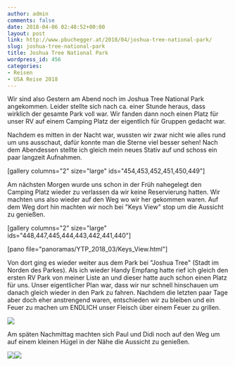 ```yaml
---
author: admin
comments: false
date: 2018-04-06 02:48:52+00:00
layout: post
link: http://www.pbuchegger.at/2018/04/joshua-tree-national-park/
slug: joshua-tree-national-park
title: Joshua Tree National Park
wordpress_id: 456
categories:
- Reisen
- USA Reise 2018
---
```


Wir sind also Gestern am Abend noch im Joshua Tree National Park angekommen. Leider stellte sich nach ca. einer Stunde heraus, dass wirklich der gesamte Park voll war. Wir fanden dann noch einen Platz für unser RV auf einem Camping Platz der eigentlich für Gruppen gedacht war.

Nachdem es mitten in der Nacht war, wussten wir zwar nicht wie alles rund um uns ausschaut, dafür konnte man die Sterne viel besser sehen! Nach dem Abendessen stellte ich gleich mein neues Stativ auf und schoss ein paar langzeit Aufnahmen.

[gallery columns="2" size="large" ids="454,453,452,451,450,449"]

Am nächsten Morgen wurde uns schon in der Früh nahegelegt den Camping Platz wieder zu verlassen da wir keine Reservierung hatten. Wir machten uns also wieder auf den Weg wo wir her gekommen waren. Auf dem Weg dort hin machten wir noch bei "Keys View" stop um die Aussicht zu genießen.

[gallery columns="2" size="large" ids="448,447,445,444,443,442,441,440"]

[pano file="panoramas/YTP_2018_03/Keys_View.html"]

Von dort ging es wieder weiter aus dem Park bei "Joshua Tree" (Stadt im Norden des Parkes). Als ich wieder Handy Empfang hatte rief ich gleich den ersten RV Park von meiner Liste an und dieser hatte auch schon einen Platz für uns. Unser eigentlicher Plan war, dass wir nur schnell hinschauen um danach gleich wieder in den Park zu fahren. Nachdem die letzten paar Tage aber doch eher anstrengend waren, entschieden wir zu bleiben und ein Feuer zu machen um ENDLICH unser Fleisch über einem Feuer zu grillen.

[![](http://www.pbuchegger.at/wp-content/uploads/2018/04/IMG-20180405-WA0012-768x1024.jpg)](http://www.pbuchegger.at/wp-content/uploads/2018/04/IMG-20180405-WA0012.jpg)

Am späten Nachmittag machten sich Paul und Didi noch auf den Weg um auf einem kleinen Hügel in der Nähe die Aussicht zu genießen.

[![](http://www.pbuchegger.at/wp-content/uploads/2018/04/IMG-20180405-WA0011-768x1024.jpg)](http://www.pbuchegger.at/wp-content/uploads/2018/04/IMG-20180405-WA0011.jpg)[![](http://www.pbuchegger.at/wp-content/uploads/2018/04/IMG-20180405-WA0014-1024x768.jpg)](http://www.pbuchegger.at/wp-content/uploads/2018/04/IMG-20180405-WA0014.jpg)


